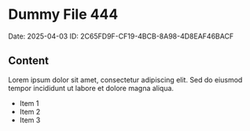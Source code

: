 # Dummy File 444

Date: 2025-04-03
ID: 2C65FD9F-CF19-4BCB-8A98-4D8EAF46BACF

## Content

Lorem ipsum dolor sit amet, consectetur adipiscing elit.
Sed do eiusmod tempor incididunt ut labore et dolore magna aliqua.

* Item 1
* Item 2
* Item 3

